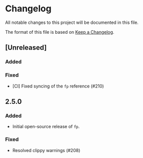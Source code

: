 # Changelog

All notable changes to this project will be documented in this file.

The format of this file is based on [Keep a Changelog](https://keepachangelog.com/en/1.0.0/).

## [Unreleased]

### Added

### Fixed

- [CI] Fixed syncing of the `fp` reference (#210)

## 2.5.0

### Added

- Initial open-source release of `fp`.

### Fixed

- Resolved clippy warnings (#208)
